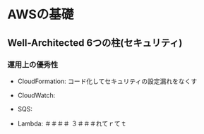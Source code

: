 # AWSの基礎

## Well-Architected 6つの柱(セキュリティ)
### 運用上の優秀性
- CloudFormation: コード化してセキュリティの設定漏れをなくす


- CloudWatch: 
- SQS: 
- Lambda: ＃＃＃＃ ３＃＃＃れてｒてｔ
